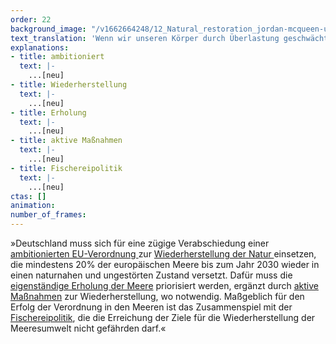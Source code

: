 ```yaml
---
order: 22
background_image: "/v1662664248/12_Natural_restoration_jordan-mcqueen-unsplash_ecgdjf_xrihxn.jpg#4cd4ff"
text_translation: 'Wenn wir unseren Körper durch Überlastung geschwächt haben, schicken wir ihn nicht noch zusätzlich auf einen Marathonlauf, sondern verordnen ihm Ruhe und bieten ihm Schutz, damit er sich erholen und selbst heilen kann.'
explanations:
- title: ambitioniert
  text: |-
    ...[neu]
- title: Wiederherstellung
  text: |-
    ...[neu]
- title: Erholung
  text: |-
    ...[neu]
- title: aktive Maßnahmen
  text: |-
    ...[neu]
- title: Fischereipolitik
  text: |-
    ...[neu]
ctas: []
animation:
number_of_frames:
---
```

»Deutschland muss sich für eine zügige Verabschiedung einer [ambitionierten EU-Verordnung ](# "ambitioniert")zur [Wiederherstellung der Natur ](# "Wiederherstellung")einsetzen, die mindestens 20% der europäischen Meere bis zum Jahr 2030 wieder in einen naturnahen und ungestörten Zustand versetzt. Dafür muss die [eigenständige Erholung der Meere](# "Erholung") priorisiert werden, ergänzt durch [aktive Maßnahmen](# "aktive Maßnahmen") zur Wiederherstellung, wo notwendig. Maßgeblich für den Erfolg der Verordnung in den Meeren ist das Zusammenspiel mit der [Fischereipolitik](# "Fischereipolitik"), die die Erreichung der Ziele für die Wiederherstellung der Meeresumwelt nicht gefährden darf.«